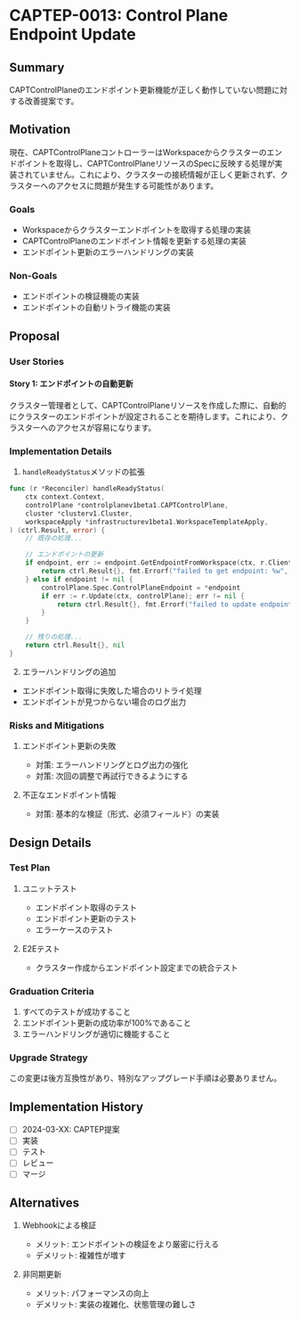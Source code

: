 # CAPTEP-0013: Control Plane Endpoint Update

## Summary

CAPTControlPlaneのエンドポイント更新機能が正しく動作していない問題に対する改善提案です。

## Motivation

現在、CAPTControlPlaneコントローラーはWorkspaceからクラスターのエンドポイントを取得し、CAPTControlPlaneリソースのSpecに反映する処理が実装されていません。これにより、クラスターの接続情報が正しく更新されず、クラスターへのアクセスに問題が発生する可能性があります。

### Goals

- Workspaceからクラスターエンドポイントを取得する処理の実装
- CAPTControlPlaneのエンドポイント情報を更新する処理の実装
- エンドポイント更新のエラーハンドリングの実装

### Non-Goals

- エンドポイントの検証機能の実装
- エンドポイントの自動リトライ機能の実装

## Proposal

### User Stories

#### Story 1: エンドポイントの自動更新

クラスター管理者として、CAPTControlPlaneリソースを作成した際に、自動的にクラスターのエンドポイントが設定されることを期待します。これにより、クラスターへのアクセスが容易になります。

### Implementation Details

1. `handleReadyStatus`メソッドの拡張
```go
func (r *Reconciler) handleReadyStatus(
    ctx context.Context,
    controlPlane *controlplanev1beta1.CAPTControlPlane,
    cluster *clusterv1.Cluster,
    workspaceApply *infrastructurev1beta1.WorkspaceTemplateApply,
) (ctrl.Result, error) {
    // 既存の処理...

    // エンドポイントの更新
    if endpoint, err := endpoint.GetEndpointFromWorkspace(ctx, r.Client, workspaceApply.Status.WorkspaceName); err != nil {
        return ctrl.Result{}, fmt.Errorf("failed to get endpoint: %w", err)
    } else if endpoint != nil {
        controlPlane.Spec.ControlPlaneEndpoint = *endpoint
        if err := r.Update(ctx, controlPlane); err != nil {
            return ctrl.Result{}, fmt.Errorf("failed to update endpoint: %w", err)
        }
    }

    // 残りの処理...
    return ctrl.Result{}, nil
}
```

2. エラーハンドリングの追加
- エンドポイント取得に失敗した場合のリトライ処理
- エンドポイントが見つからない場合のログ出力

### Risks and Mitigations

1. エンドポイント更新の失敗
   - 対策: エラーハンドリングとログ出力の強化
   - 対策: 次回の調整で再試行できるようにする

2. 不正なエンドポイント情報
   - 対策: 基本的な検証（形式、必須フィールド）の実装

## Design Details

### Test Plan

1. ユニットテスト
   - エンドポイント取得のテスト
   - エンドポイント更新のテスト
   - エラーケースのテスト

2. E2Eテスト
   - クラスター作成からエンドポイント設定までの統合テスト

### Graduation Criteria

1. すべてのテストが成功すること
2. エンドポイント更新の成功率が100%であること
3. エラーハンドリングが適切に機能すること

### Upgrade Strategy

この変更は後方互換性があり、特別なアップグレード手順は必要ありません。

## Implementation History

- [ ] 2024-03-XX: CAPTEP提案
- [ ] 実装
- [ ] テスト
- [ ] レビュー
- [ ] マージ

## Alternatives

1. Webhookによる検証
   - メリット: エンドポイントの検証をより厳密に行える
   - デメリット: 複雑性が増す

2. 非同期更新
   - メリット: パフォーマンスの向上
   - デメリット: 実装の複雑化、状態管理の難しさ
